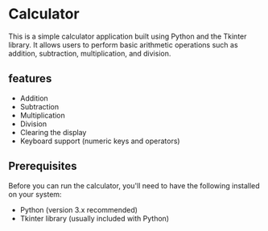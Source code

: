 # Calculator
This is a simple calculator application built using Python and the Tkinter library. It allows users to perform basic arithmetic operations such as addition, subtraction, multiplication, and division.
## features
* Addition
* Subtraction
* Multiplication
* Division
* Clearing the display
* Keyboard support (numeric keys and operators)
## Prerequisites
Before you can run the calculator, you'll need to have the following installed on your system:
* Python (version 3.x recommended)
* Tkinter library (usually included with Python)
